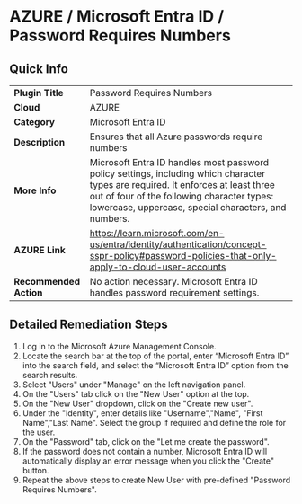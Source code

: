 # AZURE / Microsoft Entra ID / Password Requires Numbers

## Quick Info

| | |
|-|-|
| **Plugin Title** | Password Requires Numbers |
| **Cloud** | AZURE |
| **Category** | Microsoft Entra ID |
| **Description** | Ensures that all Azure passwords require numbers |
| **More Info** | Microsoft Entra ID handles most password policy settings, including which character types are required. It enforces at least three out of four of the following character types: lowercase, uppercase, special characters, and numbers. |
| **AZURE Link** | https://learn.microsoft.com/en-us/entra/identity/authentication/concept-sspr-policy#password-policies-that-only-apply-to-cloud-user-accounts |
| **Recommended Action** | No action necessary. Microsoft Entra ID handles password requirement settings. |

## Detailed Remediation Steps
1. Log in to the Microsoft Azure Management Console.
2. Locate the search bar at the top of the portal, enter “Microsoft Entra ID” into the search field, and select the “Microsoft Entra ID” option from the search results.
3. Select "Users" under "Manage" on the left navigation panel.
4. On the "Users" tab click on the "New User" option at the top.
5. On the "New User" dropdown, click on the "Create new user".
6. Under the "Identity", enter details like "Username","Name", "First Name","Last Name". Select the group if required and define the role for the user.
7. On the "Password" tab, click on the "Let me create the password".
8. If the password does not contain a number, Microsoft Entra ID will automatically display an error message when you click the "Create" button.
9. Repeat the above steps to create New User with pre-defined "Password Requires Numbers".